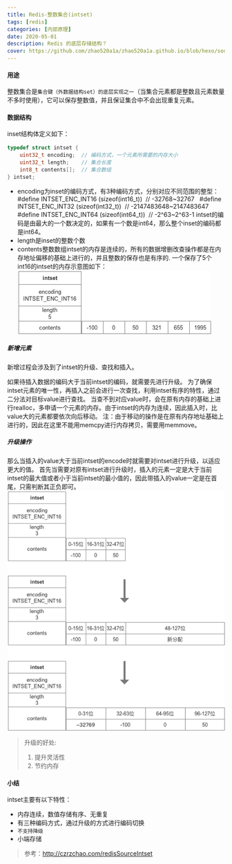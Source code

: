 ```yaml
---
title: Redis-整数集合(intset)
tags: [redis]   
categories: [内部原理]
date: 2020-05-01
description: Redis 的底层存储结构？
cover: https://github.com/zhao520a1a/zhao520a1a.github.io/blob/hexo/source/cover/Redis-intset.jpg?raw=true
---
```





#### 用途
 整数集合是`集合键（外数据结构set）的底层实现之一`（当集合元素都是整数且元素数量不多时使用），它可以保存整数值，并且保证集合中不会出现重复元素。

#### 数据结构
inset结构体定义如下：
``` C
typedef struct intset {
    uint32_t encoding;  // 编码方式，一个元素所需要的内存大小
    uint32_t length;    // 集合长度
    int8_t contents[];  // 集合数组
} intset;
```
- encoding为inset的编码方式，有3种编码方式，分别对应不同范围的整型：
  #define INTSET_ENC_INT16 (sizeof(int16_t))  // -32768~32767
  #define INTSET_ENC_INT32 (sizeof(int32_t))  // -2147483648~2147483647
  #define INTSET_ENC_INT64 (sizeof(int64_t))  // -2^63~2^63-1
intset的编码是由最大的一个数决定的，如果有一个数是int64，那么整个inset的编码都是int64。
- length是inset的整数个数
- contents整数数组intset的内存是连续的，所有的数据增删改查操作都是在内存地址偏移的基础上进行的，并且整数的保存也是有序的.
一个保存了5个int16的intset的内存示意图如下：<img src="Redis-整数集合(intset)/50600BB2-D30D-4F8A-9B2F-AC623958E8C5.png" alt="img" />

##### 新增元素
新增过程会涉及到了intset的升级、查找和插入。

如果待插入数据的编码大于当前intset的编码，就需要先进行升级。
为了确保intset元素的唯一性，再插入之前会进行一次查找，利用intset有序的特性，通过二分法对目标value进行查找。
当查不到对应value时，会在原有内存的基础上进行realloc，多申请一个元素的内存。由于intset的内存为连续，因此插入时，比value大的元素都要依次向后移动。
注：由于移动的操作是在原有内存地址基础上进行的，因此在这里不能用memcpy进行内存拷贝，需要用memmove。

##### 升级操作
那么当插入的value大于当前intset的encode时就需要对intset进行升级，以适应更大的值。
首先当需要对原有intset进行升级时，插入的元素一定是大于当前intset的最大值或者小于当前intset的最小值的，因此带插入的value一定是在首尾，只需判断其正负即可。
<img src="Redis-整数集合(intset)/77C8B39D-B731-49CC-970C-AEB431A4C6E2.png" alt="img" />
> 升级的好处:
> 1. 提升灵活性
> 2. 节约内存

#### 小结
intset主要有以下特性：
- 内存连续，数值存储有序、无重复
- 有三种编码方式，通过升级的方式进行编码切换
- `不支持降级`
- 小端存储

 > 参考：http://czrzchao.com/redisSourceIntset

